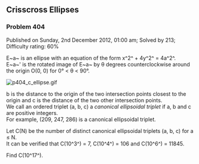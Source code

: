 Crisscross Ellipses
-------------------

### Problem 404

Published on Sunday, 2nd December 2012, 01:00 am; Solved by 213;
Difficulty rating: 60%

E~a~ is an ellipse with an equation of the form x^2^ + 4y^2^ = 4a^2^.\
 E~a~' is the rotated image of E~a~ by θ degrees counterclockwise around
the origin O(0, 0) for 0° \< θ \< 90°.

![p404\_c\_ellipse.gif](project/images/p404_c_ellipse.gif)

b is the distance to the origin of the two intersection points closest
to the origin and c is the distance of the two other intersection
points.\
 We call an ordered triplet (a, b, c) a *canonical ellipsoidal triplet*
if a, b and c are positive integers.\
 For example, (209, 247, 286) is a canonical ellipsoidal triplet.

Let C(N) be the number of distinct canonical ellipsoidal triplets (a, b,
c) for a ≤ N.\
 It can be verified that C(10^3^) = 7, C(10^4^) = 106 and C(10^6^) =
11845.

Find C(10^17^).
